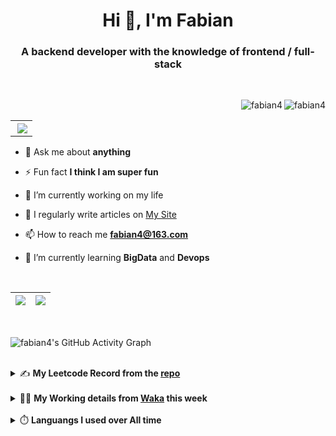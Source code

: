 <h1 align="center">Hi 👋, I'm Fabian</h1>
<h3 align="center">A backend developer with the knowledge of frontend / full-stack</h3>

<br/>

<img align="right" src="https://komarev.com/ghpvc/?username=fabian4&label=views&color=0e75b6&style=flat" alt="fabian4" /><img align="right" src="https://img.shields.io/badge/Author-fabian4-orange?logo=Dark%20Reader" alt="fabian4" />

<br/>

<table align="right" border="0.5"><tr><th><img align="right"  src="https://github-readme-stats.vercel.app/api/top-langs/?username=fabian4&layout=compact&theme=buefy&hide_border=true"/</th></tr></table>

- 💬 Ask me about **anything**

- ⚡ Fun fact **I think I am super fun**

- 🔭 I’m currently working on my life

- 📝 I regularly write articles on [My Site](https://fabian4.site/)

- 📫 How to reach me **fabian4@163.com**

- 🌱 I’m currently learning **BigData** and **Devops** 

<!-- - 📄 Know about my Daily details on [My Personal Blog Galllery](https://fabian4.github.io/gallery/) -->

<br/>

|  <img align="center" src="https://github-readme-streak-stats.herokuapp.com/?user=fabian4&theme=gruvbox_duo&currStreakNum=2FD3EB&fire=pink&sideLabels=F00&hide_border=true&date_format=[Y.]n.j" /> |  <img align="center" src="https://github-readme-stats.vercel.app/api?username=fabian4&count_private=true&show_icons=true&theme=flag-india&show_owner=true&hide_border=true" />|
| ------------- | ------------- |

<br/>

![fabian4's GitHub Activity Graph](https://github-readme-activity-graph.cyclic.app/graph?username=fabian4&theme=github-light)

<br/>
<details>
  <summary>✍️ <b>My Leetcode Record from the <a href="https://github.com/fabian4/leetcode">repo</a></b></summary>
 
 ---
  
|[![Leetcode Stats](https://leetcard.jacoblin.cool/fabianbao?theme=light&font=Bubbler%20One&ext=heatmap&site=cn&border=0)](https://leetcode-cn.com/u/fabianbao/)|
| ------------- |
  
<!--|[![Leetcode Stats](https://leetcard.jacoblin.cool/fabianbao?theme=light&font=Bubbler%20One&ext=heatmap&site=cn&border=0)](https://leetcode-cn.com/u/fabianbao/)|[![fabian's LeetCode Stats](https://leetcode-stats.vercel.app/api?username=fabian)](https://leetcode-cn.com/u/fabianbao/)|
| ------------- | ------------- | -->
  
</details>

<br/>

<details>
  <summary>👨‍💻 <b>My Working details from <a href="https://wakatime.com/@fabian4">Waka</a> this week</b></summary>

---

<!--START_SECTION:waka-->
![Code Time](http://img.shields.io/badge/Code%20Time-328%20hrs%2032%20mins-blue)

**I'm an Early 🐤** 

```text
🌞 Morning    227 commits    ████████░░░░░░░░░░░░░░░░░   34.14% 
🌆 Daytime    247 commits    █████████░░░░░░░░░░░░░░░░   37.14% 
🌃 Evening    185 commits    ███████░░░░░░░░░░░░░░░░░░   27.82% 
🌙 Night      6 commits      ░░░░░░░░░░░░░░░░░░░░░░░░░   0.9%

```
📅 **I'm Most Productive on Wednesday** 

```text
Monday       112 commits    ████░░░░░░░░░░░░░░░░░░░░░   16.84% 
Tuesday      105 commits    ████░░░░░░░░░░░░░░░░░░░░░   15.79% 
Wednesday    128 commits    ████░░░░░░░░░░░░░░░░░░░░░   19.25% 
Thursday     113 commits    ████░░░░░░░░░░░░░░░░░░░░░   16.99% 
Friday       98 commits     ███░░░░░░░░░░░░░░░░░░░░░░   14.74% 
Saturday     42 commits     █░░░░░░░░░░░░░░░░░░░░░░░░   6.32% 
Sunday       67 commits     ██░░░░░░░░░░░░░░░░░░░░░░░   10.08%

```


📊 **This Week I Spent My Time On** 

```text
💬 Programming Languages: 
No Activity Tracked This Week

🔥 Editors: 
No Activity Tracked This Week

💻 Operating System: 
No Activity Tracked This Week

```


<!--END_SECTION:waka-->
  
</details>

<br/>

<details>
  <summary>⏱️ <b>Languangs I used over All time</b></summary>
  
---
  
![languages all time](https://wakatime.com/share/@32ef5ac6-eac5-4886-805c-ce9fe059857e/efc24c85-e478-4696-bcbd-c5669145b831.svg)
  
</details>
